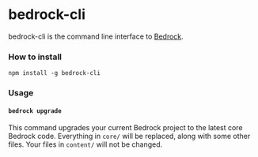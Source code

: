 # bedrock-cli

bedrock-cli is the command line interface to [Bedrock](bedrock.mono.company).

### How to install

    npm install -g bedrock-cli

### Usage

#### `bedrock upgrade`

This command upgrades your current Bedrock project to the latest core Bedrock code. Everything in `core/` will be replaced,
along with some other files. Your files in `content/` will not be changed.

